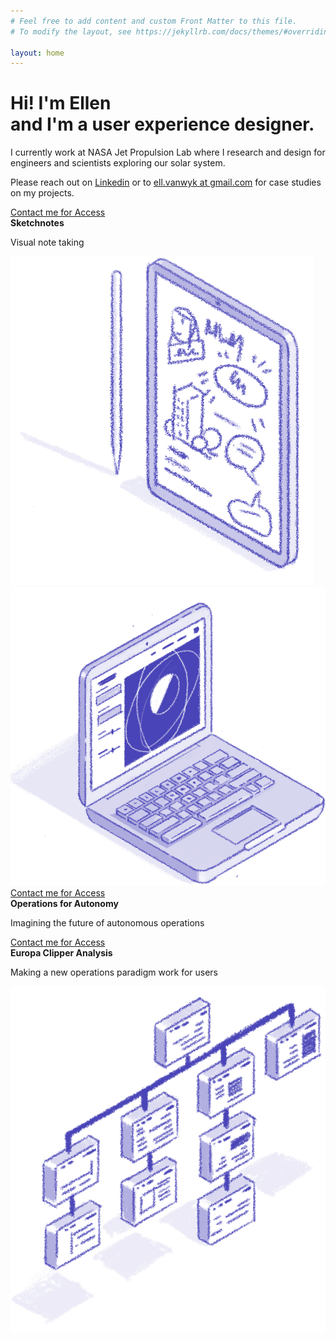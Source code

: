 ```yaml
---
# Feel free to add content and custom Front Matter to this file.
# To modify the layout, see https://jekyllrb.com/docs/themes/#overriding-theme-defaults

layout: home
---
```



<div class="container">
	<div class="row">
		<div class="col-lg-4 pt-6">
			<h1 class="pb-2 color-purple">Hi! I'm Ellen <br> and I'm a user experience designer.</h1>
			<p class="color-purple">I currently work at NASA Jet Propulsion Lab where I research and design for engineers and scientists exploring our solar system.</p>
			<p class="color-purple mb-4">Please reach out on <a href="https://www.linkedin.com/in/ellen-van-wyk-2441b387/" target="_blank">Linkedin</a> or to <a href="mailto:ell.vanwyk@gmail.com">ell.vanwyk at gmail.com</a> for case studies on my projects.</p>
			<a href="https://www.instagram.com/ellvanwyk/" target="_blank">
				<i class="h2 mr-4 bi bi-instagram"></i>
			</a>
			<a href="https://www.linkedin.com/in/ellen-van-wyk-2441b387/" target="_blank">
				<i class="h2 mr-4 bi bi-linkedin"></i>
			</a>
			<a href="/VanwykResume.pdf">
				<i class="h2 mr-4 bi bi-file-earmark-text-fill"></i>
			</a>
		</div>
		<!-- <div class="col-md-1"></div> -->
		<div class="col-lg-8">
			<div class="row position-relative mt-5">
				<div class=" col-sm-2"></div>
				<div class=" col-sm-4">
					<div class="centered-element-sm empty-left">
						<a href="mailto:ell.vanwyk@gmail.com" class="access-contact color-purple"><i class="bi bi-lock-fill pr-1"></i>Contact me for Access</a><br>
						<b class="color-purple mb-0">Sketchnotes</b>
						<p class="color-purple">Visual note taking</p>
					</div>
				</div>
				<img class=" col-sm-5" alt="An illustration of an ipad with drawings on it" src="/assets/images/ipadSplash.png">
			</div>
			<div class="row position-relative mt--7">
				<img class=" col-sm-8" alt="An illustration of a laptop showing a user interface with controls and a trajectory around a planet" src="/assets/images/opsForAutonomySplash.png">
				<div class=" col-sm-4 ml--4-sm">
					<div class="centered-element-sm">
						<a href="mailto:ell.vanwyk@gmail.com" class="access-contact color-purple"><i class="bi bi-lock-fill pr-1"></i>Contact me for Access</a><br>
						<b class="color-purple">Operations for Autonomy</b>
						<p class="color-purple">Imagining the future of autonomous operations</p>
					</div>
				</div>
			</div>
			<div class="row position-relative mt--6">
				<div class=" col-sm-6">
					<div class="centered-element-sm text-right">
						<a href="mailto:ell.vanwyk@gmail.com" class="access-contact color-purple"><i class="bi bi-lock-fill pr-1"></i>Contact me for Access</a><br>
						<b class="color-purple">Europa Clipper Analysis</b>
						<p class="color-purple">Making a new operations paradigm work for users</p>
					</div>
				</div>
				<img class=" col-sm-6" src="/assets/images/infoArchSplash.png" alt="An illustration of sitemap scheme.">
			</div>
		</div>
		<div class="col-sm-3">
		</div>
	</div>
</div>
